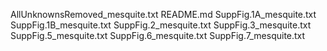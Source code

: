 AllUnknownsRemoved_mesquite.txt
README.md
SuppFig.1A_mesquite.txt
SuppFig.1B_mesquite.txt
SuppFig.2_mesquite.txt
SuppFig.3_mesquite.txt
SuppFig.5_mesquite.txt
SuppFig.6_mesquite.txt
SuppFig.7_mesquite.txt
